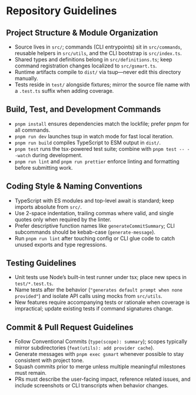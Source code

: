 # Repository Guidelines

## Project Structure & Module Organization

- Source lives in `src/`; commands (CLI entrypoints) sit in `src/commands`, reusable helpers in `src/utils`, and the CLI bootstrap is `src/index.ts`.
- Shared types and definitions belong in `src/definitions.ts`; keep command registration changes localized to `src/gsmart.ts`.
- Runtime artifacts compile to `dist/` via tsup—never edit this directory manually.
- Tests reside in `test/` alongside fixtures; mirror the source file name with a `.test.ts` suffix when adding coverage.

## Build, Test, and Development Commands

- `pnpm install` ensures dependencies match the lockfile; prefer pnpm for all commands.
- `pnpm run dev` launches tsup in watch mode for fast local iteration.
- `pnpm run build` compiles TypeScript to ESM output in `dist/`.
- `pnpm test` runs the tsx-powered test suite; combine with `pnpm test -- --watch` during development.
- `pnpm run lint` and `pnpm run prettier` enforce linting and formatting before submitting work.

## Coding Style & Naming Conventions

- TypeScript with ES modules and top-level await is standard; keep imports absolute from `src/`.
- Use 2-space indentation, trailing commas where valid, and single quotes only when required by the linter.
- Prefer descriptive function names like `generateCommitSummary`; CLI subcommands should be kebab-case (`generate-message`).
- Run `pnpm run lint` after touching config or CLI glue code to catch unused exports and type regressions.

## Testing Guidelines

- Unit tests use Node’s built-in test runner under tsx; place new specs in `test/*.test.ts`.
- Name tests after the behavior (`"generates default prompt when none provided"`) and isolate API calls using mocks from `src/utils`.
- New features require accompanying tests or rationale when coverage is impractical; update existing tests if command signatures change.

## Commit & Pull Request Guidelines

- Follow Conventional Commits (`type(scope): summary`); scopes typically mirror subdirectories (`feat(utils): add provider cache`).
- Generate messages with `pnpm exec gsmart` whenever possible to stay consistent with project tone.
- Squash commits prior to merge unless multiple meaningful milestones must remain.
- PRs must describe the user-facing impact, reference related issues, and include screenshots or CLI transcripts when behavior changes.
